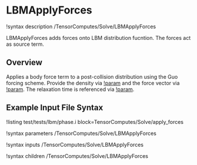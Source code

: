 # LBMApplyForces

!syntax description /TensorComputes/Solve/LBMApplyForces

LBMApplyForces adds forces onto LBM distribution fucntion. The forces act as source term.

## Overview

Applies a body force term to a post\-collision distribution using the Guo forcing scheme. Provide
the density via [!param](/TensorComputes/Solve/LBMApplyForces/rho) and the force vector via
[!param](/TensorComputes/Solve/LBMApplyForces/forces). The relaxation time is referenced via
[!param](/TensorComputes/Solve/LBMApplyForces/tau0).

## Example Input File Syntax

!listing test/tests/lbm/phase.i block=TensorComputes/Solve/apply_forces

!syntax parameters /TensorComputes/Solve/LBMApplyForces

!syntax inputs /TensorComputes/Solve/LBMApplyForces

!syntax children /TensorComputes/Solve/LBMApplyForces
